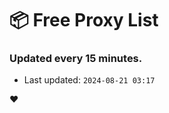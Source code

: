 # :package: Free Proxy List
### Updated every 15 minutes.

- Last updated: `2024-08-21 03:17`

:heart:

